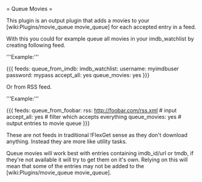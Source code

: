 = Queue Movies =

This plugin is an output plugin that adds a movies to your [wiki:Plugins/movie_queue movie_queue] for each accepted entry in a feed. 

With this you could for example queue all movies in your imdb_watchlist by creating following feed.

'''Example:'''

{{{
feeds:
  queue_from_imdb:
    imdb_watchlist:
      username: myimdbuser
      password: mypass
    accept_all: yes
    queue_movies: yes
}}}

Or from RSS feed.

'''Example:'''

{{{
feeds:
  queue_from_foobar:
    rss: http://foobar.com/rss.xml # input
    accept_all: yes                # filter which accepts everything
    queue_movies: yes              # output entries to movie queue
}}}

These are not feeds in traditional !FlexGet sense as they don't download anything. Instead they are more like utility tasks.

Queue movies will work best with entries containing imdb_id/url or tmdb, if they're not available it will try to get them on it's own. Relying on this will mean that some of the entries may not be added to the [wiki:Plugins/movie_queue movie_queue].